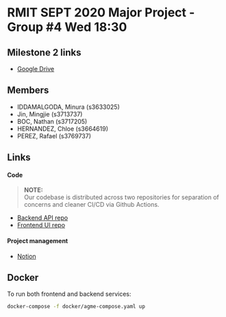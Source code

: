 # RMIT SEPT 2020 Major Project - Group #4 Wed 18:30

## Milestone 2 links
* [Google Drive](https://drive.google.com/drive/folders/1ipT1WoDQkrY-x-kwoG-rvIIVIZrEqoNQ?usp=sharing)

## Members
* IDDAMALGODA, Minura (s3633025)
* Jin, Mingjie (s3713737)
* BOC, Nathan (s3717205)
* HERNANDEZ, Chloe (s3664619)
* PEREZ, Rafael (s3769737)

## Links
#### Code
> **NOTE:**<br>
Our codebase is distributed across two repositories for separation of concerns and cleaner CI/CD via Github Actions.
* [Backend API repo](https://github.com/RMIT-SEPT/majorproject-4-wed-18-30-4-backend)
* [Frontend UI repo](https://github.com/RMIT-SEPT/majorproject-4-wed-18-30-4-frontend)

#### Project management
* [Notion](https://www.notion.so/Product-Backlog-2499d460daba413f9fab107a28d618de)

## Docker
To run both frontend and backend services:
```bash
docker-compose -f docker/agme-compose.yaml up
```
